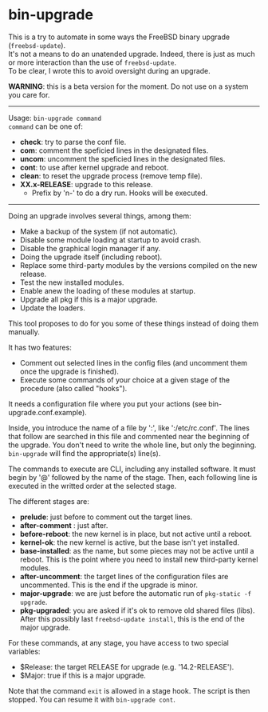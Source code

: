 # bin-upgrade

This is a try to automate in some ways the FreeBSD binary upgrade (`freebsd-update`).  
It's not a means to do an unatended upgrade.
Indeed, there is just as much or more interaction than the use of `freebsd-update`.  
To be clear, I wrote this to avoid oversight during an upgrade.

**WARNING**: this is a beta version for the moment. Do not use on a system you care for.

---------------------------------
Usage: `bin-upgrade command`  
`command` can be one of:  
* **check**: try to parse the conf file.  
* **com**: comment the speficied lines in the designated files.  
* **uncom**: uncomment the speficied lines in the designated files.  
* **cont**: to use after kernel upgrade and reboot.  
* **clean**: to reset the upgrade process (remove temp file).  
* **XX.x-RELEASE**: upgrade to this release.
  * Prefix by 'n-' to do a dry run. Hooks will be executed.
---------------------------------  

Doing an upgrade involves several things, among them: 
- Make a backup of the system (if not automatic).
- Disable some module loading at startup to avoid crash.
- Disable the graphical login manager if any.
- Doing the upgrade itself (including reboot).
- Replace some third-party modules by the versions compiled on the new release.
- Test the new installed modules.
- Enable anew the loading of these modules at startup.
- Upgrade all pkg if this is a major upgrade.
- Update the loaders.

This tool proposes to do for you some of these things instead of doing them manually.  

It has two features:
- Comment out selected lines in the config files (and uncomment them once the upgrade is finished).
- Execute some commands of your choice at a given stage of the procedure (also called "hooks").

It needs a configuration file where you put your actions (see bin-upgrade.conf.example).  

Inside, you introduce the name of a file by ':', like ':/etc/rc.conf'.
The lines that follow are searched in this file and commented near the beginning of the upgrade. You don't need to write the whole line, but only the beginning. `bin-upgrade` will find the appropriate(s) line(s).  

The commands to execute are CLI, including any installed software. It must begin by '@' followed by the name of the stage. Then, each following line is executed in the writted order at the selected stage.  

The different stages are:  
- **prelude**: just before to comment out the target lines.
- **after-comment** : just after.
- **before-reboot**: the new kernel is in place, but not active until a reboot.
- **kernel-ok**: the new kernel is active, but the base isn't yet installed.
- **base-installed**: as the name, but some pieces may not be active until a reboot. This is the point where you need to install new third-party kernel modules.
- **after-uncomment**: the target lines of the configuration files are uncommented. This is the end if the upgrade is minor.
- **major-upgrade**: we are just before the automatic run of `pkg-static -f upgrade`.
- **pkg-upgraded**: you are asked if it's ok to remove old shared files (libs). After this possibly last `freebsd-update install`, this is the end of the major upgrade.

For these commands, at any stage, you have access to two special variables:
- $Release: the target RELEASE for upgrade (e.g. '14.2-RELEASE').
- $Major: true if this is a major upgrade.

Note that the command `exit` is allowed in a stage hook. The script is then stopped. You can resume it with `bin-upgrade cont`.



